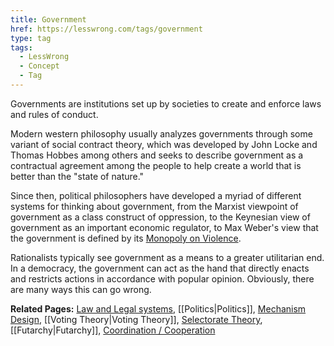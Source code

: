 ```yaml
---
title: Government
href: https://lesswrong.com/tags/government
type: tag
tags:
  - LessWrong
  - Concept
  - Tag
---
```


Governments are institutions set up by societies to create and enforce laws and rules of conduct.

Modern western philosophy usually analyzes governments through some variant of social contract theory, which was developed by John Locke and Thomas Hobbes among others and seeks to describe government as a contractual agreement among the people to help create a world that is better than the "state of nature."

Since then, political philosophers have developed a myriad of different systems for thinking about government, from the Marxist viewpoint of government as a class construct of oppression, to the Keynesian view of government as an important economic regulator, to Max Weber's view that the government is defined by its [Monopoly on Violence](https://en.wikipedia.org/wiki/Monopoly_on_violence).

Rationalists typically see government as a means to a greater utilitarian end. In a democracy, the government can act as the hand that directly enacts and restricts actions in accordance with popular opinion. Obviously, there are many ways this can go wrong.

**Related Pages:** [Law and Legal systems](https://www.lesswrong.com/tag/law-and-legal-systems), [[Politics|Politics]], [Mechanism Design](https://www.lesswrong.com/tag/mechanism-design), [[Voting Theory|Voting Theory]], [Selectorate Theory](https://www.lesswrong.com/tag/selectorate-theory), [[Futarchy|Futarchy]], [Coordination / Cooperation](https://www.lesswrong.com/tag/coordination-cooperation)